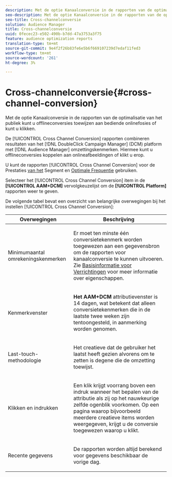 ```yaml
---
description: Met de optie Kanaalconversie in de rapporten van de optimalisatie van het publiek kunt u offlineconversies toewijzen aan bediende onlinefosies of kunt u klikken.
seo-description: Met de optie Kanaalconversie in de rapporten van de optimalisatie van het publiek kunt u offlineconversies toewijzen aan bediende onlinefosies of kunt u klikken.
seo-title: Cross-channelconversie
solution: Audience Manager
title: Cross-channelconversie
uuid: 0fecec23-e502-490b-b7dd-47a3753a3f75
feature: audience optimization reports
translation-type: tm+mt
source-git-commit: 9e4f2f26b83fe6e5b6f669107239d7edaf11fed3
workflow-type: tm+mt
source-wordcount: '261'
ht-degree: 3%

---
```



# Cross-channelconversie{#cross-channel-conversion}

Met de optie Kanaalconversie in de rapporten van de optimalisatie van het publiek kunt u offlineconversies toewijzen aan bediende onlinefosies of kunt u klikken.

De [!UICONTROL Cross Channel Conversion] rapporten combineren resultaten van het [!DNL DoubleClick Campaign Manager] (DCM) platform met [!DNL Audience Manager] omzettingskenmerken. Hiermee kunt u offlineconversies koppelen aan onlineafbeeldingen of klikt u erop.

U kunt de rapporten [!UICONTROL Cross Channel Conversion] voor de Prestaties [van het](../../../reporting/audience-optimization-reports/aor-advertisers/segment-performance.md) Segment en [Optimale Frequentie](../../../reporting/audience-optimization-reports/aor-advertisers/optimal-frequency.md) gebruiken.

Selecteer het [!UICONTROL Cross Channel Conversion] item in de **[!UICONTROL AAM+DCM]** vervolgkeuzelijst om de **[!UICONTROL Platform]** rapporten weer te geven.

De volgende tabel bevat een overzicht van belangrijke overwegingen bij het instellen [!UICONTROL Cross Channel Conversion]:

<table id="table_62590B4AB7624B619EC9AA8FF89722C9"> 
 <thead> 
  <tr> 
   <th class="entry"> Overwegingen </th> 
   <th class="entry"> Beschrijving </th> 
  </tr> 
 </thead>
 <tbody> 
  <tr> 
   <td colname="col01"> <p>Minimumaantal omrekeningskenmerken </p> </td> 
   <td colname="col1"> <p>Er moet ten minste één conversietekenmerk worden toegewezen aan een gegevensbron om de rapporten voor <span class="wintitle"> kanaalconversie</span> te kunnen uitvoeren. Zie <a href="../../../features/traits/create-onboarded-rule-based-traits.md"> Basisinformatie voor Verrichtingen</a> voor meer informatie over eigenschappen. </p> </td> 
  </tr>
  <tr> 
   <td> <p>Kenmerkvenster </p> </td> 
   <td> <p> <b><span class="uicontrol"> Het AAM+DCM</span></b> attributievenster is 14 dagen, wat betekent dat alleen conversietekenmerken die in de laatste twee weken zijn tentoongesteld, in aanmerking worden genomen. </p> </td> 
  </tr> 
  <tr> 
   <td> <p>Last-touch-methodologie </p> </td> 
   <td> <p>Het creatieve dat de gebruiker het laatst heeft gezien alvorens om te zetten is degene die de omzetting toewijst. </p> </td> 
  </tr> 
  <tr> 
   <td> <p>Klikken en indrukken </p> </td> 
   <td> <p>Een klik krijgt voorrang boven een indruk wanneer het bepalen van de attributie als zij op het nauwkeurige zelfde ogenblik voorkomen. Op een pagina waarop bijvoorbeeld meerdere creatieve items worden weergegeven, krijgt u de conversie toegewezen waarop u klikt. </p> </td> 
  </tr> 
  <tr> 
   <td> <p>Recente gegevens </p> </td> 
   <td> <p>De rapporten worden altijd berekend voor gegevens beschikbaar de vorige dag. </p> </td> 
  </tr> 
 </tbody> 
</table>
